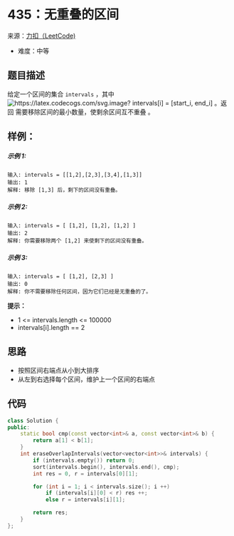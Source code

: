 # 435：无重叠的区间
来源：[力扣（LeetCode)](https://leetcode.cn/problems/non-overlapping-intervals/)

* 难度：中等

## 题目描述
给定一个区间的集合 `intervals` ，其中 <img src="https://latex.codecogs.com/svg.image?&space;intervals[i]&space;=&space;[start_i,&space;end_i]" title="https://latex.codecogs.com/svg.image? intervals[i] = [start_i, end_i]" /> 。返回 需要移除区间的最小数量，使剩余区间互不重叠 。

## 样例：
##### 示例 1:
```
输入: intervals = [[1,2],[2,3],[3,4],[1,3]]
输出: 1
解释: 移除 [1,3] 后，剩下的区间没有重叠。
```
##### 示例 2:
```
输入: intervals = [ [1,2], [1,2], [1,2] ]
输出: 2
解释: 你需要移除两个 [1,2] 来使剩下的区间没有重叠。
```
##### 示例 3:
```
输入: intervals = [ [1,2], [2,3] ]
输出: 0
解释: 你不需要移除任何区间，因为它们已经是无重叠的了。
```

**提示：**
* 1 <= intervals.length <= 100000
* intervals[i].length == 2

## 思路
* 按照区间右端点从小到大排序
* 从左到右选择每个区间，维护上一个区间的右端点

## 代码
```c++
class Solution {
public:
    static bool cmp(const vector<int>& a, const vector<int>& b) {
        return a[1] < b[1];
    }
    int eraseOverlapIntervals(vector<vector<int>>& intervals) {
        if (intervals.empty()) return 0;
        sort(intervals.begin(), intervals.end(), cmp);
        int res = 0, r = intervals[0][1];

        for (int i = 1; i < intervals.size(); i ++) 
            if (intervals[i][0] < r) res ++;
            else r = intervals[i][1];

        return res;
    }
};
```